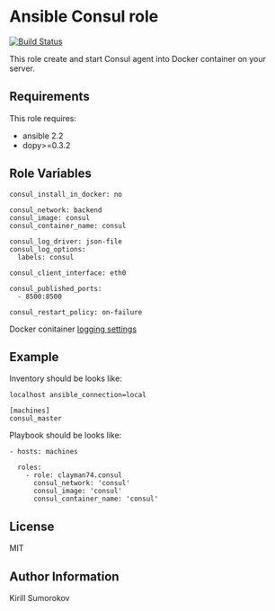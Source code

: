 Ansible Consul role
=========

[![Build Status](https://travis-ci.org/clayman74/ansible-consul.svg?branch=master)](https://travis-ci.org/clayman74/ansible-consul)

This role create and start Consul agent into Docker container on your server.

Requirements
------------

This role requires:
  - ansible 2.2
  - dopy>=0.3.2

Role Variables
--------------

    consul_install_in_docker: no

    consul_network: backend
    consul_image: consul
    consul_container_name: consul

    consul_log_driver: json-file
    consul_log_options:
      labels: consul

    consul_client_interface: eth0

    consul_published_ports:
      - 8500:8500

    consul_restart_policy: on-failure


Docker conitainer [logging settings](https://docs.docker.com/engine/admin/logging/overview/)


Example
----------------

Inventory should be looks like:

    localhost ansible_connection=local

    [machines]
    consul_master

Playbook should be looks like:

    - hosts: machines

      roles:
        - role: clayman74.consul
          consul_network: 'consul'
          consul_image: 'consul'
          consul_container_name: 'consul'

License
-------

MIT

Author Information
------------------

Kirill Sumorokov
